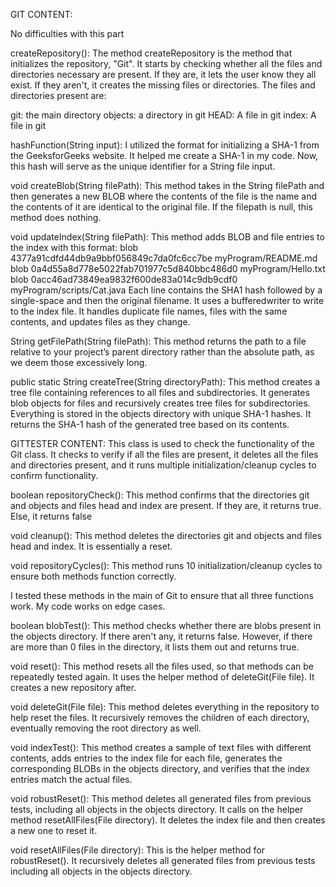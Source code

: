 GIT CONTENT:

No difficulties with this part

createRepository():
The method createRepository is the method that initializes the repository, "Git". It starts by checking whether all the files and directories necessary are present. If they are, it lets the user know they all exist. If they aren't, it creates the missing files or directories. The files and directories present are:

git: the main directory
objects: a directory in git
HEAD: A file in git
index: A file in git

hashFunction(String input):
I utilized the format for initializing a SHA-1 from the GeeksforGeeks website. It helped me create a SHA-1 in my code. Now, this hash will serve as the unique identifier for a String file input.

void createBlob(String filePath):
This method takes in the String filePath and then generates a new BLOB where the contents of the file is the name and the contents of it are identical to the original file. If the filepath is null, this method does nothing.

void updateIndex(String filePath):
This method adds BLOB and file entries to the index with this format: blob 4377a91cdfd44db9a9bbf056849c7da0fc6cc7be myProgram/README.md
blob 0a4d55a8d778e5022fab701977c5d840bbc486d0 myProgram/Hello.txt
blob 0acc46ad73849ea9832f600de83a014c9db9cdf0 myProgram/scripts/Cat.java
Each line contains the SHA1 hash followed by a single-space and then the original filename. It uses a bufferedwriter to write to the index file. It handles duplicate file names, files with the same contents, and updates files as they change. 

String getFilePath(String filePath):
This method returns the path to a file relative to your project’s parent directory rather than the absolute path, as we deem those excessively long. 

public static String createTree(String directoryPath):
This method creates a tree file containing references to all files and subdirectories. It generates blob objects for files and recursively creates tree files for subdirectories. Everything is stored in the objects directory with unique SHA-1 hashes. It returns the SHA-1 hash of the generated tree based on its contents.


GITTESTER CONTENT:
This class is used to check the functionality of the Git class. It checks to verify if all the files are present, it deletes all the files and directories present, and it runs multiple initialization/cleanup cycles to confirm functionality.

boolean repositoryCheck():
This method confirms that the directories git and objects and files head and index are present. If they are, it returns true. Else, it returns false

void cleanup():
This method deletes the directories git and objects and files head and index. It is essentially a reset.

void repositoryCycles():
This method runs 10 initialization/cleanup cycles to ensure both methods function correctly.

I tested these methods in the main of Git to ensure that all three functions work. My code works on edge cases.

boolean blobTest():
This method checks whether there are blobs present in the objects directory. If there aren't any, it returns false. However, if there are more than 0 files in the directory, it lists them out and returns true.

void reset():
This method resets all the files used, so that methods can be repeatedly tested again. It uses the helper method of deleteGit(File file). It creates a new repository after.

void deleteGit(File file):
This method deletes everything in the repository to help reset the files. It recursively removes the children of each directory, eventually removing the root directory as well.

void indexTest():
This method creates a sample of text files with different contents, adds entries to the index file for each file, generates the corresponding BLOBs in the objects directory, and verifies that the index entries match the actual files.

void robustReset():
This method deletes all generated files from previous tests, including all objects in the objects directory. It calls on the helper method resetAllFiles(File directory). It deletes the index file and then creates a new one to reset it.

void resetAllFiles(File directory):
This is the helper method for robustReset(). It recursively deletes all generated files from previous tests including all objects in the objects directory.



